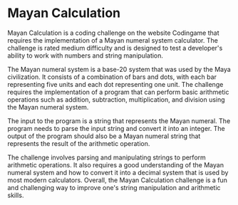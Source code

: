 # Mayan Calculation

Mayan Calculation is a coding challenge on the website Codingame that requires the implementation of a Mayan numeral system calculator. The challenge is rated medium difficulty and is designed to test a developer's ability to work with numbers and string manipulation.

The Mayan numeral system is a base-20 system that was used by the Maya civilization. It consists of a combination of bars and dots, with each bar representing five units and each dot representing one unit. The challenge requires the implementation of a program that can perform basic arithmetic operations such as addition, subtraction, multiplication, and division using the Mayan numeral system.

The input to the program is a string that represents the Mayan numeral. The program needs to parse the input string and convert it into an integer. The output of the program should also be a Mayan numeral string that represents the result of the arithmetic operation.

The challenge involves parsing and manipulating strings to perform arithmetic operations. It also requires a good understanding of the Mayan numeral system and how to convert it into a decimal system that is used by most modern calculators. Overall, the Mayan Calculation challenge is a fun and challenging way to improve one's string manipulation and arithmetic skills.
